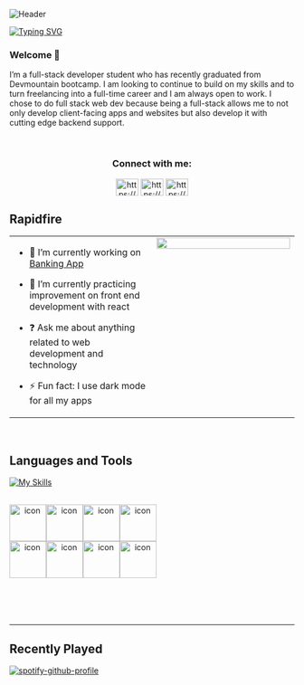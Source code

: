 ![Header](https://user-images.githubusercontent.com/97458251/170835814-ee1ef672-c0fa-4438-b0fa-cc44455079fb.png)

    
[![Typing SVG](https://readme-typing-svg.demolab.com?font=Fira+Code&duration=4000&pause=1000&color=00A518&center=true&vCenter=true&width=435&lines=Fullstack+Web+Developer+%F0%9F%91%BE;Living+life+one+code+at+a+time+%F0%9F%91%A8%F0%9F%8F%BD%E2%80%8D%F0%9F%92%BB)](https://git.io/typing-svg)



### Welcome 👾  
I’m a full-stack developer student who has recently graduated from Devmountain bootcamp. I am looking to continue to build on my skills and to turn freelancing into a full-time career and I am always open to work. I chose to do full stack web dev because being a full-stack allows me to not only develop client-facing apps and websites but also develop it with cutting edge backend support.  
  


<br/>  



### <h3 align="center">Connect with me:</h3>
<p align="center">
<a href="https://linkedin.com/in/duval-bar" target="blank"><img align="center" src="https://raw.githubusercontent.com/rahuldkjain/github-profile-readme-generator/master/src/images/icons/Social/linked-in-alt.svg" alt="https://www.linkedin.com/in/duval-bar" height="30" width="40" /></a>
<a href="https://instagram.com/verycozy" target="blank"><img align="center" src="https://raw.githubusercontent.com/rahuldkjain/github-profile-readme-generator/master/src/images/icons/Social/instagram.svg" alt="https://www.instagram.com/verycozy" height="30" width="40" /></a>
  <a href="https://github.com/duvalbarrett" target="blank"><img align="center" src="https://raw.githubusercontent.com/rahuldkjain/github-profile-readme-generator/master/src/images/icons/Social/github.svg" alt="https://www.instagram.com/verycozy" height="30" width="40" /></a>
</p>

<!-- ![Profile views counter](https://komarev.com/ghpvc/?username=duvalbarrett&&style=flat-square)   -->


## Rapidfire  
<table><tr><td valign="top" width="50%">

- 🔭 I’m currently working on [Banking App](https://github.com/duvalbarrett/modern-banking-app)  
  

- 🌱 I’m currently practicing improvement on front end development with react   
  

- ❓ Ask me about anything related to web development and technology  
  

- ⚡ Fun fact: I use dark mode for all my apps  
  
  


</td><td valign="top" width="50%">

<div align="center">
<img src="https://rishavanand.github.io/static/images/greetings.gif" align="center" style="width: 100%" />
</div>  


</td></tr></table>  

<br/>  


## Languages and Tools  
 [![My Skills](https://skillicons.dev/icons?i=js,html,css,express,bootstrap,figma,git,github,heroku,nodejs,stackoverflow,tailwind,twitter,discord,netlify,instagram,mongodb,materialui,postgres,react,redux,stackoverflow,bash,vscode&perline=12)](https://skillicons.dev)

<br>
<div align='center' style="display: flex; align-items: flex-start;"><img src="https://techstack-generator.vercel.app/js-icon.svg" alt="icon" width="65" height="65" /><img src="https://techstack-generator.vercel.app/react-icon.svg" alt="icon" width="65" height="65" /><img src="https://techstack-generator.vercel.app/redux-icon.svg" alt="icon" width="65" height="65" /><img src="https://techstack-generator.vercel.app/sass-icon.svg" alt="icon" width="65" height="65" /></div><div align='center' style="display: flex; align-items: flex-start;"><img src="https://techstack-generator.vercel.app/aws-icon.svg" alt="icon" width="65" height="65" /><img src="https://techstack-generator.vercel.app/github-icon.svg" alt="icon" width="65" height="65" /><img src="https://techstack-generator.vercel.app/nginx-icon.svg" alt="icon" width="65" height="65" /><img src="https://techstack-generator.vercel.app/mysql-icon.svg" alt="icon" width="65" height="65" /></div>


<!-- ## Github Stats  
<table><tr><td valign="top" width="50%">

<img src="https://github-readme-stats.vercel.app/api?username=duvalbarrett&show_icons=true&count_private=true&hide_border=true" align="left" style="width: 100%" />

</td><td valign="top" width="50%">

<img src="https://github-readme-stats.vercel.app/api/top-langs/?username=duvalbarrett&hide_border=true&layout=compact" align="left" style="width: 100%" />

</td></tr></table>   -->

<br/>  

  

<br/>  

 
  

<br/>  


<br />

----
<div align="center"><a href="https://profilinator.rishav.dev/" target="_blank"></a></div>

## Recently Played
[![spotify-github-profile](https://spotify-github-profile.vercel.app/api/view?uid=dstylz&cover_image=true&theme=novatorem&bar_color=53b14f&bar_color_cover=true)](https://spotify-github-profile.vercel.app/api/view?uid=dstylz&redirect=true) 
